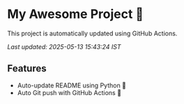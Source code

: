 # My Awesome Project 🚀

This project is automatically updated using GitHub Actions.

_Last updated: 2025-05-13 15:43:24 IST_

## Features
- Auto-update README using Python 🐍
- Auto Git push with GitHub Actions 🤖
